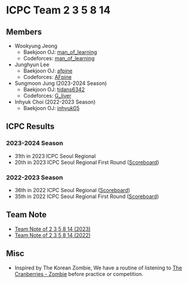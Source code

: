 # ICPC Team 2 3 5 8 14

## Members

- Wookyung Jeong
    - Baekjoon OJ: [man_of_learning](https://www.acmicpc.net/user/man_of_learning)
    - Codeforces: [man_of_learning](https://codeforces.com/profile/man_of_learning)
- Junghyun Lee
    - Baekjoon OJ: [afpine](https://www.acmicpc.net/user/afpine)
    - Codeforces: [AFpine](https://codeforces.com/profile/AFpine)
- Sungmoon Jung (2023-2024 Season)
    - Baekjoon OJ: [tjdans6342](https://www.acmicpc.net/user/tjdans6342)
    - Codeforces: [G_liver](https://codeforces.com/profile/G_liver)
- Inhyuk Choi (2022-2023 Season)
    - Baekjoon OJ: [inhyuk05](https://www.acmicpc.net/user/inhyuk05)

## ICPC Results

### 2023-2024 Season

- 31th in 2023 ICPC Seoul Regional
- 20th in 2023 ICPC Seoul Regional First Round ([Scoreboard](http://static.icpckorea.net/2023/first_round/scoreboard/))

### 2022-2023 Season

- 36th in 2022 ICPC Seoul Regional ([Scoreboard](http://static.icpckorea.net/20221119/scoreboard/))
- 35th in 2022 ICPC Seoul Regional First Round ([Scoreboard](http://static.icpckorea.net/2022/scoreboard_preliminary/))

## Team Note

- [Team Note of 2 3 5 8 14 (2023)](https://github.com/manoflearning/icpc-team-2-3-5-8-14/blob/main/team-note-2023.pdf)
- [Team Note of 2 3 5 8 14 (2022)](https://github.com/manoflearning/icpc-team-2-3-5-8-14/blob/main/team-note-2022.pdf)

## Misc

- Inspired by The Korean Zombie, 
We have a routine of listening to [The Cranberries - Zombie](https://www.youtube.com/watch?v=6Ejga4kJUts) before practice or competition.